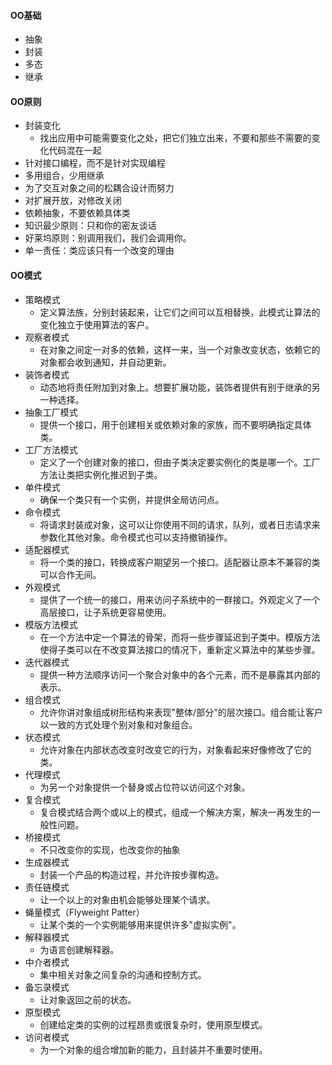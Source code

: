 #### OO基础

- 抽象
- 封装
- 多态
- 继承

#### OO原则

- 封装变化
  - 找出应用中可能需要变化之处，把它们独立出来，不要和那些不需要的变化代码混在一起
- 针对接口编程，而不是针对实现编程
- 多用组合，少用继承
- 为了交互对象之间的松耦合设计而努力
- 对扩展开放，对修改关闭
- 依赖抽象，不要依赖具体类
- 知识最少原则：只和你的密友谈话
- 好莱坞原则：别调用我们，我们会调用你。
- 单一责任：类应该只有一个改变的理由

#### OO模式
- 策略模式
  - 定义算法族，分别封装起来，让它们之间可以互相替换，此模式让算法的变化独立于使用算法的客户。
- 观察者模式
  - 在对象之间定一对多的依赖，这样一来，当一个对象改变状态，依赖它的对象都会收到通知，并自动更新。
- 装饰者模式
  - 动态地将责任附加到对象上。想要扩展功能，装饰者提供有别于继承的另一种选择。
- 抽象工厂模式
  - 提供一个接口，用于创建相关或依赖对象的家族，而不要明确指定具体类。
- 工厂方法模式
  - 定义了一个创建对象的接口，但由子类决定要实例化的类是哪一个。工厂方法让类把实例化推迟到子类。
- 单件模式
  - 确保一个类只有一个实例，并提供全局访问点。
- 命令模式
  - 将请求封装成对象，这可以让你使用不同的请求，队列，或者日志请求来参数化其他对象。命令模式也可以支持撤销操作。
- 适配器模式
  - 将一个类的接口，转换成客户期望另一个接口。适配器让原本不兼容的类可以合作无间。
- 外观模式
  - 提供了一个统一的接口，用来访问子系统中的一群接口。外观定义了一个高层接口，让子系统更容易使用。
- 模版方法模式
  - 在一个方法中定一个算法的骨架，而将一些步骤延迟到子类中。模版方法使得子类可以在不改变算法接口的情况下，重新定义算法中的某些步骤。
- 迭代器模式
  - 提供一种方法顺序访问一个聚合对象中的各个元素，而不是暴露其内部的表示。
- 组合模式
  - 允许你讲对象组成树形结构来表现"整体/部分"的层次接口。组合能让客户以一致的方式处理个别对象和对象组合。
- 状态模式
  - 允许对象在内部状态改变时改变它的行为，对象看起来好像修改了它的类。
- 代理模式
  - 为另一个对象提供一个替身或占位符以访问这个对象。
- 复合模式
  - 复合模式结合两个或以上的模式，组成一个解决方案，解决一再发生的一般性问题。
- 桥接模式
  - 不只改变你的实现，也改变你的抽象
- 生成器模式
  - 封装一个产品的构造过程，并允许按步骤构造。
- 责任链模式
  - 让一个以上的对象由机会能够处理某个请求。
- 蝇量模式（Flyweight Patter）
  - 让某个类的一个实例能够用来提供许多"虚拟实例"。
- 解释器模式
  - 为语言创建解释器。
- 中介者模式
  - 集中相关对象之间复杂的沟通和控制方式。
- 备忘录模式
  - 让对象返回之前的状态。
- 原型模式
  - 创建给定类的实例的过程昂贵或很复杂时，使用原型模式。
- 访问者模式
  - 为一个对象的组合增加新的能力，且封装并不重要时使用。
